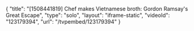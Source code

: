 {
    "title": "[1508441819] Chef makes Vietnamese broth: Gordon Ramsay's Great Escape",
    "type": "solo",
    "layout": "iframe-static",
    "videoId": "123179394",
    "url": "\/tvpembed\/123179394"
}